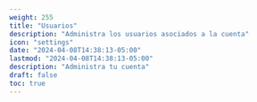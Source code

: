 ```yaml
---
weight: 255
title: "Usuarios"
description: "Administra los usuarios asociados a la cuenta"
icon: "settings"
date: "2024-04-08T14:38:13-05:00"
lastmod: "2024-04-08T14:38:13-05:00"
description: "Administra tu cuenta"
draft: false
toc: true
---
```


